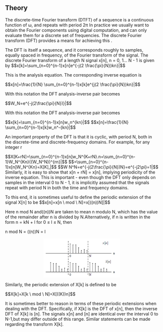## Theory

                        
<p class="heading-content">The discrete-time Fourier transform (DTFT) of a sequence is a continuous function of &omega;, and 
repeats with period 2&pi; 
In practice we usually want to obtain the Fourier components using digital computation, and can only evaluate them for
a discrete set of frequencies. The discrete Fourier transform (DFT) provides a means for achieving this .</p>
<p class="heading-content"> The DFT is itself a sequence, and it corresponds roughly to samples, equally spaced in frequency,
of the Fourier transform of the signal. The discrete Fourier transform of a length N signal x[n], n = 0, 1... N - 1 is given by
$$x[k]=\sum_{n=0}^{n-1}x[n]e^{-j(2 \frac{\pi}{N})kn}|$$
<p class="heading-content">This is the analysis equation. The corresponding inverse equation is </p>
$$x[n]=\frac{1}{N} \sum_{n=0}^{n-1}x[k]e^{j(2 \frac{\pi}{N})kn}|$$
<p>With this notation the DFT analysis-inverse pair becomes</p>
$$W_N=e^{-j(2\frac{\pi}{N})}|$$
<p>With this notation the DFT analysis-inverse pair becomes</p>
$$x[k]=\sum_{n=0}^{n-1}x[n]w_n^{kn}|$$
$$x[n]=\frac{1}{N} \sum_{n=0}^{n-1}x[k]w_n^-{kn}|$$
<p class="heading-content">An important property of the DFT is that it is cyclic, with period N, both in the discrete-time 
and discrete-frequency domains. For example, for any integer r</p>
$$X[K+rN]=\sum_{n=0}^{n-1}x[n]w_N^{K+rN}.n=\sum_{n=0}^{n-1}W_N^{Kn}({W_N^N})^{rn}|$$
$$=\sum_{n=0}^{n-1}x[n]W_N^{Kn}=X[K],|$$
$$W N^N=e^{-j(2\frac{\pi}{N})N}=e^{-j2\pi}=1|$$
Similarly, it is easy to show that x[n + rN] = x[n], implying periodicity 
of the inverse equation. This is important - even though the DFT only depends on samples in the 
interval 0 to N - 1, it is implicitly assumed that the signals repeat with period N in both the time and
frequency domains.</p>
<p style="text-align:">To this end, it is sometimes useful to define the periodic extension of the signal X[n] to be 
$$x[n]=x[n \ mod \ N]=x[((n))N]|$$
<p style="text-align:">Here n mod N and((n))N are taken to mean n modulo N, which has the value of the remainder 
after n is divided by N.Alternatively, if n is written in the form n = kN + l for 0 &leq; l &leq; N, then</p>
<p>n mod N = ((n))N = l </p><center><img src="images/pic-1.png" style="height:50%;width:50%;" align="center" /></center>
<p style="text-align:">Similarly, the periodic extension of X[k] is defined to be</p>
$$X[k]=X[k \ mod \ N]=X[((K))n]$$
<p style="text-align:">It is sometimes better to reason in terms of these periodic extensions when dealing with the DFT. 
Specifically, if X[k] is the DFT of x[n], then the inverse DFT of X[k] is [n]. The signals x[n] and [n] are identical 
over the interval 0 to N-1,but may differ outside of this range. Similar statements can be made regarding the 
transform X[k].</p>
</div>


 <script id="MathJax-script" async src="https://cdn.jsdelivr.net/npm/mathjax@3.2.2/es5/tex-mml-chtml.js"></script>    
 
